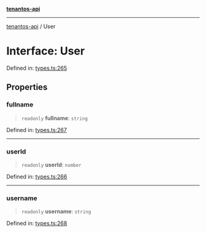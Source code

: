 [**tenantos-api**](../README.md)

***

[tenantos-api](../globals.md) / User

# Interface: User

Defined in: [types.ts:265](https://github.com/shadmanZero/tenantos-api/blob/1c7b7035084787c8e7500a348d67d47efa9ca53a/src/types.ts#L265)

## Properties

### fullname

> `readonly` **fullname**: `string`

Defined in: [types.ts:267](https://github.com/shadmanZero/tenantos-api/blob/1c7b7035084787c8e7500a348d67d47efa9ca53a/src/types.ts#L267)

***

### userId

> `readonly` **userId**: `number`

Defined in: [types.ts:266](https://github.com/shadmanZero/tenantos-api/blob/1c7b7035084787c8e7500a348d67d47efa9ca53a/src/types.ts#L266)

***

### username

> `readonly` **username**: `string`

Defined in: [types.ts:268](https://github.com/shadmanZero/tenantos-api/blob/1c7b7035084787c8e7500a348d67d47efa9ca53a/src/types.ts#L268)
